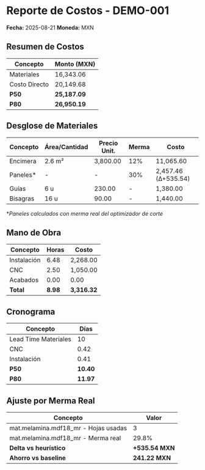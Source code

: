 # Reporte de Costos - DEMO-001

**Fecha:** 2025-08-21
**Moneda:** MXN

## Resumen de Costos

| Concepto | Monto (MXN) |
|----------|----------|
| Materiales | 16,343.06 |
| Costo Directo | 20,149.68 |
| **P50** | **25,187.09** |
| **P80** | **26,950.19** |

## Desglose de Materiales

| Concepto | Área/Cantidad | Precio Unit. | Merma | Costo |
|----------|---------------|--------------|-------|-------|
| Encimera | 2.6 m² | 3,800.00 | 12% | 11,065.60 |
| Paneles* | - | - | 30% | 2,457.46 (Δ+535.54) |
| Guías | 6 u | 230.00 | - | 1,380.00 |
| Bisagras | 16 u | 90.00 | - | 1,440.00 |


*_Paneles calculados con merma real del optimizador de corte_

## Mano de Obra

| Concepto | Horas | Costo |
|----------|-------|-------|
| Instalación | 6.48 | 2,268.00 |
| CNC | 2.50 | 1,050.00 |
| Acabados | 0.00 | 0.00 |
| **Total** | **8.98** | **3,316.32** |

## Cronograma

| Concepto | Días |
|----------|------|
| Lead Time Materiales | 10 |
| CNC | 0.42 |
| Instalación | 0.41 |
| **P50** | **10.40** |
| **P80** | **11.97** |

## Ajuste por Merma Real

| Concepto | Valor |
|----------|-------|
| mat.melamina.mdf18_mr - Hojas usadas | 3 |
| mat.melamina.mdf18_mr - Merma real | 29.8% |
| **Delta vs heurístico** | **+535.54 MXN** |
| **Ahorro vs baseline** | **241.22 MXN** |

